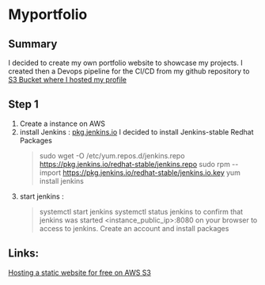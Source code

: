# Myportfolio
## Summary
I decided to create my own portfolio website to showcase my projects.
I created then a Devops pipeline for the CI/CD from my github repository to [S3 Bucket where I hosted my profile](https://youtu.be/21endzyDgkQ)

## Step 1 
1. Create a instance on AWS
2. install Jenkins : [pkg.jenkins.io](https://pkg.jenkins.io/)
I decided to install Jenkins-stable Redhat Packages 
    > sudo wget -O /etc/yum.repos.d/jenkins.repo https://pkg.jenkins.io/redhat-stable/jenkins.repo
    sudo rpm --import https://pkg.jenkins.io/redhat-stable/jenkins.io.key
    yum install jenkins
3. start jenkins :
    > systemctl start jenkins
    > systemctl status jenkins to confirm that jenkins was started
    > <instance_public_ip>:8080 
    on your browser to access to jenkins. Create an account and install packages











## Links:
[Hosting a static website for free on AWS S3](https://youtu.be/21endzyDgkQ)